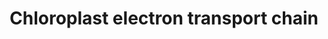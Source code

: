 ---
annotations:
- type: Pathway Ontology
  value: electron transport chain pathway
- type: Pathway Ontology
  value: classic metabolic pathway
authors:
- Anwesha
- Sbohler
- MaintBot
- Jmelius
- Ariutta
description: This plant pathway represents the photosynthetic electron transport chain
  (chloroplast). Ligh is absorbed by photosystem II and electrons are released and
  transported through the chain and finally used by ferredoxin NADP+ reductase to
  reduce NADP+ into NADPH. The electron transport generates a proteom gradient that
  powers an ATPase to generate ATP. Both NADPH and ATP produced by this process are
  mostly used by the Calvin cycle (WP2860).
last-edited: 2016-08-23
organisms:
- Populus trichocarpa
redirect_from:
- /index.php/Pathway:WP2861
- /instance/WP2861
schema-jsonld:
- '@context': https://schema.org/
  '@id': https://wikipathways.github.io/pathways/WP2861.html
  '@type': Dataset
  creator:
    '@type': Organization
    name: WikiPathways
  description: This plant pathway represents the photosynthetic electron transport
    chain (chloroplast). Ligh is absorbed by photosystem II and electrons are released
    and transported through the chain and finally used by ferredoxin NADP+ reductase
    to reduce NADP+ into NADPH. The electron transport generates a proteom gradient
    that powers an ATPase to generate ATP. Both NADPH and ATP produced by this process
    are mostly used by the Calvin cycle (WP2860).
  keywords:
  - light-harvesting complex I protein Lhca1
  - ferredoxin NADP + reductase
  - NADPH
  - NADP+
  - O2-evolving Enhancer 2
  - ATP
  - PSI reaction center subunit II
  - O2-evolving Enhancer
  - ADP
  - light harvesting complex I protein Lhca3
  - ATPase beta
  - light-harvesting complex II protein Lhcb1
  - O2-evolving Enhancer 1
  - PSI reaction center subunit III
  license: CC0
  name: Chloroplast electron transport chain
seo: CreativeWork
title: Chloroplast electron transport chain
wpid: WP2861
---